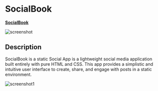 # SocialBook

**[SocialBook](https://socialbook-2023.netlify.app/)**

![screenshot](https://github.com/vaishaliranjan/SocialBook-SocialApp/assets/110801149/bdd60500-0dbe-4332-9305-8d1e5ecde14f)

## Description

SocialBook is a static Social App is a lightweight social media application built entirely with pure HTML and CSS. This app provides a simplistic and intuitive user interface to create, share, and engage with posts in a static environment.

![screenshot1](https://github.com/vaishaliranjan/SocialBook-SocialApp/assets/110801149/d9b285d3-1173-4ac1-aec9-6d3b994163b7)
